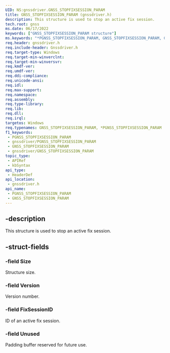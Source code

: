 ```yaml
---
UID: NS:gnssdriver.GNSS_STOPFIXSESSION_PARAM
title: GNSS_STOPFIXSESSION_PARAM (gnssdriver.h)
description: This structure is used to stop an active fix session.
tech.root: gnss
ms.date: 06/17/2022
keywords: ["GNSS_STOPFIXSESSION_PARAM structure"]
ms.keywords: "*PGNSS_STOPFIXSESSION_PARAM, GNSS_STOPFIXSESSION_PARAM, GNSS_STOPFIXSESSION_PARAM structure [Sensor Devices], PGNSS_STOPFIXSESSION_PARAM, PGNSS_STOPFIXSESSION_PARAM structure pointer [Sensor Devices], gnss.gnss_stopfixsession_param, gnssdriver/GNSS_STOPFIXSESSION_PARAM, gnssdriver/PGNSS_STOPFIXSESSION_PARAM"
req.header: gnssdriver.h
req.include-header: Gnssdriver.h
req.target-type: Windows
req.target-min-winverclnt: 
req.target-min-winversvr: 
req.kmdf-ver: 
req.umdf-ver: 
req.ddi-compliance: 
req.unicode-ansi: 
req.idl: 
req.max-support: 
req.namespace: 
req.assembly: 
req.type-library: 
req.lib: 
req.dll: 
req.irql: 
targetos: Windows
req.typenames: GNSS_STOPFIXSESSION_PARAM, *PGNSS_STOPFIXSESSION_PARAM
f1_keywords:
 - PGNSS_STOPFIXSESSION_PARAM
 - gnssdriver/PGNSS_STOPFIXSESSION_PARAM
 - GNSS_STOPFIXSESSION_PARAM
 - gnssdriver/GNSS_STOPFIXSESSION_PARAM
topic_type:
 - APIRef
 - kbSyntax
api_type:
 - HeaderDef
api_location:
 - gnssdriver.h
api_name:
 - PGNSS_STOPFIXSESSION_PARAM
 - GNSS_STOPFIXSESSION_PARAM
---
```


## -description

This structure is used to stop an active fix session.

## -struct-fields

### -field Size

Structure size.

### -field Version

Version number.

### -field FixSessionID

ID of an active fix session.

### -field Unused

Padding buffer reserved for future use.

